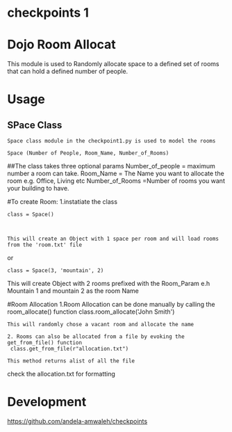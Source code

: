 # checkpoints 1
# Dojo Room Allocat

This module is used to Randomly allocate space to a defined set of rooms
 that can hold a defined number of people.

# Usage

## SPace Class
	Space class module in the checkpoint1.py is used to model the rooms
	
	Space (Number of People, Room_Name, Number_of_Rooms)

##The class takes three optional params
	Number_of_people = maximum number a room can take.
	Room_Name 	= The Name you want to allocate the room e.g. Office, Living etc
	Number_of_Rooms =Number of rooms you want your building to have. 

#To create Room:
1.instatiate the class
	
	class = Space()

	

	This will create an Object with 1 space per room and will load rooms from the 'room.txt' file 

or 
	
	class = Space(3, 'mountain', 2)
	

This will create Object with 2 rooms prefixed with the Room_Param e.h Mountain 1 and mountain 2 as the room Name



#Room Allocation
	1.Room Allocation can be done manually by calling the room_allocate() function
	 class.room_allocate('John Smith')

	This will randomly chose a vacant room and allocate the name 
	
	2. Rooms can also be allocated from a file by evoking the get_from_file() function
	 class.get_from_file(r"allocation.txt")

	This method returns alist of all the file
check the allocation.txt for formatting
# Development

https://github.com/andela-amwaleh/checkpoints

			
